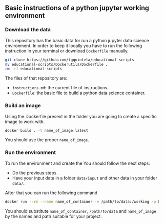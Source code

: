 
## Basic instructions of a python jupyter working environment


### Download the data

This repository has the basic data for run a python jupyter data science environment. In order to keep it locally you have to run the following instruction in your terminal or download `Dockerfile` manually.

```bash
git clone https://github.com/tgquintela/educational-scripts
mv educational-scripts/Dockerutils/Dockerfile .
rm -rf educational-scripts
```
The files of that repository are:
* `instructions.md`: the current file of instructions.
* `Dockerfile`: the basic file to build a python data science container.

### Build an image

Using the Dockerfile present in the folder you are going to create a specific image to work with.

```bash
docker build . -t name_of_image:latest
```

You should use the proper `name_of_image`.

### Run the environment

To run the environment and create the
You should follow the next steps:
* Do the previous steps.
* Have your input data in a folder `data/input` and other data in your folder `data/`.

After that you can run the following command.

```bash
docker run --rm --name name_of_container -v /path/to/data:/working -p 8888:8888 -it name_of_image
```

You should substitute `name_of_container`, `/path/to/data` and `name_of_image` by the names and path suitable for your project.
